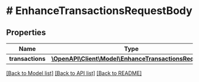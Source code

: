# # EnhanceTransactionsRequestBody

## Properties

Name | Type | Description | Notes
------------ | ------------- | ------------- | -------------
**transactions** | [**\OpenAPI\Client\Model\EnhanceTransactionsRequest[]**](EnhanceTransactionsRequest.md) |  | [optional]

[[Back to Model list]](../../README.md#models) [[Back to API list]](../../README.md#endpoints) [[Back to README]](../../README.md)
